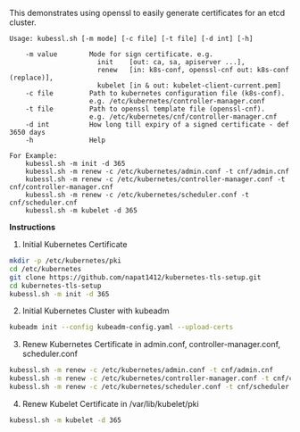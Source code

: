 This demonstrates using openssl to easily generate certificates for an etcd cluster.

```
Usage: kubessl.sh [-m mode] [-c file] [-t file] [-d int] [-h]

    -m value        Mode for sign certificate. e.g. 
                      init    [out: ca, sa, apiserver ...],
                      renew   [in: k8s-conf, openssl-cnf out: k8s-conf (replace)],
                      kubelet [in & out: kubelet-client-current.pem]
    -c file         Path to kubernetes configuration file (k8s-conf).
                    e.g. /etc/kubernetes/controller-manager.conf
    -t file         Path to openssl template file (openssl-cnf). 
                    e.g. /etc/kubernetes/cnf/controller-manager.cnf
    -d int          How long till expiry of a signed certificate - def 3650 days
    -h              Help

For Example:
    kubessl.sh -m init -d 365
    kubessl.sh -m renew -c /etc/kubernetes/admin.conf -t cnf/admin.cnf
    kubessl.sh -m renew -c /etc/kubernetes/controller-manager.conf -t cnf/controller-manager.cnf
    kubessl.sh -m renew -c /etc/kubernetes/scheduler.conf -t cnf/scheduler.cnf
    kubessl.sh -m kubelet -d 365
```

**Instructions**

1. Initial Kubernetes Certificate
```sh
mkdir -p /etc/kubernetes/pki
cd /etc/kubernetes
git clone https://github.com/napat1412/kubernetes-tls-setup.git
cd kubernetes-tls-setup
kubessl.sh -m init -d 365
```
2. Initial Kubernetes Cluster with kubeadm
```sh
kubeadm init --config kubeadm-config.yaml --upload-certs
```
3. Renew Kubernetes Certificate in admin.conf, controller-manager.conf, scheduler.conf
```sh
kubessl.sh -m renew -c /etc/kubernetes/admin.conf -t cnf/admin.cnf
kubessl.sh -m renew -c /etc/kubernetes/controller-manager.conf -t cnf/controller-manager.cnf
kubessl.sh -m renew -c /etc/kubernetes/scheduler.conf -t cnf/scheduler.cnf
```
4. Renew Kubelet Certificate in /var/lib/kubelet/pki
```sh
kubessl.sh -m kubelet -d 365
```

